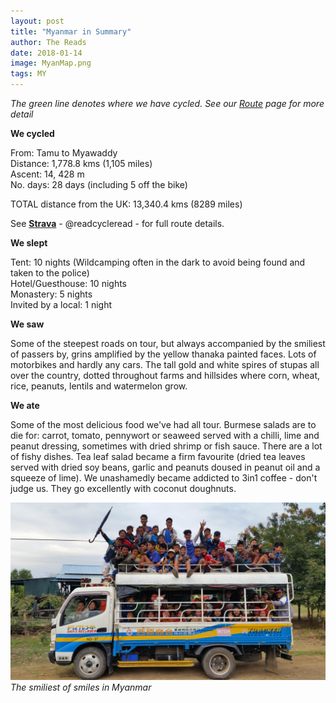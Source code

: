 ```yaml
---
layout: post
title: "Myanmar in Summary"
author: The Reads
date: 2018-01-14
image: MyanMap.png  
tags: MY
---
```


*The green line denotes where we have cycled. See our [Route](http://readcycleread.bike/pages/map.html) page for more detail*  


**We cycled**  

From: Tamu to Myawaddy  
Distance: 1,778.8 kms  (1,105 miles)  
Ascent: 14, 428 m  
No. days: 28 days (including 5 off the bike)  

TOTAL distance from the UK: 13,340.4 kms (8289 miles)   

See [**Strava**](https://www.strava.com/athletes/readcycleread) - @readcycleread - for full route details.  


**We slept**   

Tent: 10 nights (Wildcamping often in the dark to avoid being found and taken to the police)  
Hotel/Guesthouse: 10 nights  
Monastery: 5 nights  
Invited by a local: 1 night  


**We saw**  

Some of the steepest roads on tour, but always accompanied by the smiliest of passers by, grins amplified by the yellow thanaka painted faces. Lots of motorbikes and hardly any cars. The tall gold and white spires of stupas all over the country, dotted throughout farms and hillsides where corn, wheat, rice, peanuts, lentils and watermelon grow.   

**We ate**  

Some of the most delicious food we've had all tour. Burmese salads are to die for: carrot, tomato, pennywort or seaweed served with a chilli, lime and peanut dressing, sometimes with dried shrimp or fish sauce. There are a lot of fishy dishes. Tea leaf salad became a firm favourite (dried tea leaves served with dried soy beans, garlic and peanuts doused in peanut oil and a squeeze of lime). We unashamedly became addicted to 3in1 coffee - don't judge us. They go excellently with coconut doughnuts.    

![MYSum](assets/img/MYSum.jpg) *The smiliest of smiles in Myanmar*  

